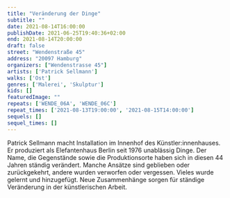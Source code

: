```yaml
---
title: "Veränderung der Dinge"
subtitle: ""
date: 2021-08-14T16:00:00
publishDate: 2021-06-25T19:40:36+02:00
end: 2021-08-14T20:00:00
draft: false
street: "Wendenstraße 45"
address: "20097 Hamburg"
organizers: ["Wendenstrasse 45"]
artists: ['Patrick Sellmann']
walks: ['Ost']
genres: ['Malerei', 'Skulptur']
kids: []
featuredImage: ""
repeats: ['WENDE_06A', 'WENDE_06C']
repeat_times: ['2021-08-13T19:00:00', '2021-08-15T14:00:00']
sequels: []
sequel_times: []
---
```


Patrick Sellmann macht Installation im Innenhof des Künstler:innenhauses. Er produziert als Elefantenhaus Berlin seit 1976 unablässig Dinge. Der Name, die Gegenstände sowie die Produktionsorte haben sich in diesen 44 Jahren ständig verändert. Manche Ansätze sind geblieben oder zurückgekehrt, andere wurden verworfen oder vergessen. Vieles wurde gelernt und hinzugefügt. Neue Zusammenhänge sorgen für ständige Veränderung in der künstlerischen Arbeit.